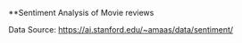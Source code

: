 **Sentiment Analysis of Movie reviews  
  
  Data Source: https://ai.stanford.edu/~amaas/data/sentiment/
